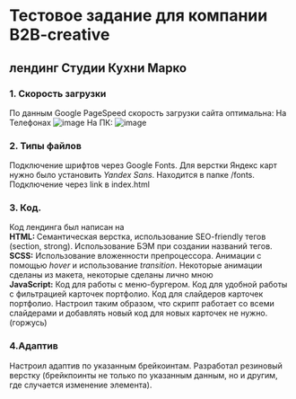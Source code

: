 # Тестовое задание для компании B2B-creative
## лендинг Студии Кухни Марко

### 1. Скорость загрузки
  По данным Google PageSpeed скорость загрузки сайта оптимальна:
    На Телефонах
    ![image](https://github.com/brilliantAlmaz/marco-kitchen-landing/assets/99902545/c689d0e9-fff6-4dba-94ad-eefac6a349bc)
    На ПК:
    ![image](https://github.com/brilliantAlmaz/marco-kitchen-landing/assets/99902545/296259ad-618f-4f45-9847-23f94d3ea16c)

### 2. Типы файлов
  Подключение шрифтов через Google Fonts. Для верстки Яндекс карт нужно было установить <i>Yandex Sans</i>. Находится в папке /fonts. Подключение через link в index.html
### 3. Код.
  Код лендинга был написан на <br>
    <b>HTML: </b> Семантическая верстка, использование SEO-friendly тегов (section, strong). Использование БЭМ при создании названий тегов.
  <br>  <b>SCSS:</b> Использование вложенности препроцессора. Анимации с помощью <i>hover</i> и использование <i>transition</i>. Некоторые анимации сделаны из макета, некоторые сделаны лично мною
  <br>  <b>JavaScript:</b> Код для работы с меню-бургером. Код для удобной работы с фильтрацией карточек портфолио. Код для слайдеров карточек портфолио. Настроил таким образом, что скрипт работает со всеми слайдерами и добавлять новый код для новых карточек не нужно. (горжусь)
### 4.Адаптив
  Настроил адаптив по указанным брейкоинтам. Разработал резиновый верстку (брейкпоинты не только по указанным данным, но и другим, где случается изменение элемента).
